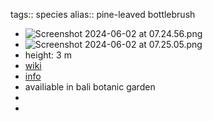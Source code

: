 tags:: species
alias:: pine-leaved bottlebrush

- ![Screenshot 2024-06-02 at 07.24.56.png](https://peach-geographical-bat-397.mypinata.cloud/ipfs/QmNdFD4uRyryU59a4GLnxA2AiiJQS6TxUe3NcioZNLDYwp)
- ![Screenshot 2024-06-02 at 07.25.05.png](https://peach-geographical-bat-397.mypinata.cloud/ipfs/QmX7NrMum1dR4QMVdKq4vgesYiDMZf1Waassbmb3AfSrLS)
- height: 3 m
- [wiki](https://en.wikipedia.org/wiki/Melaleuca_linearis)
- [info](http://www.plantsofasia.com/index/melaleuca_linearis/0-1131)
- availiable in bali botanic garden
-
-